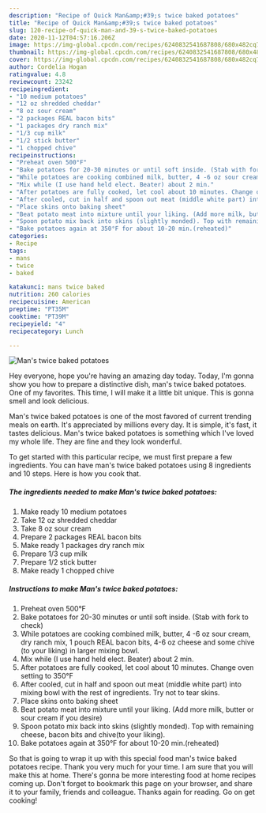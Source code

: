 ```yaml
---
description: "Recipe of Quick Man&amp;#39;s twice baked potatoes"
title: "Recipe of Quick Man&amp;#39;s twice baked potatoes"
slug: 120-recipe-of-quick-man-and-39-s-twice-baked-potatoes
date: 2020-11-12T04:57:16.206Z
image: https://img-global.cpcdn.com/recipes/6240832541687808/680x482cq70/mans-twice-baked-potatoes-recipe-main-photo.jpg
thumbnail: https://img-global.cpcdn.com/recipes/6240832541687808/680x482cq70/mans-twice-baked-potatoes-recipe-main-photo.jpg
cover: https://img-global.cpcdn.com/recipes/6240832541687808/680x482cq70/mans-twice-baked-potatoes-recipe-main-photo.jpg
author: Cordelia Hogan
ratingvalue: 4.8
reviewcount: 23242
recipeingredient:
- "10 medium potatoes"
- "12 oz shredded cheddar"
- "8 oz sour cream"
- "2 packages REAL bacon bits"
- "1 packages dry ranch mix"
- "1/3 cup milk"
- "1/2 stick butter"
- "1 chopped chive"
recipeinstructions:
- "Preheat oven 500°F"
- "Bake potatoes for 20-30 minutes or until soft inside. (Stab with fork to check)"
- "While potatoes are cooking combined milk, butter, 4 -6 oz sour cream, dry ranch mix, 1 pouch REAL bacon bits, 4-6 oz cheese and some chive (to your liking) in larger mixing bowl."
- "Mix while (I use hand held elect. Beater) about 2 min."
- "After potatoes are fully cooked, let cool about 10 minutes. Change oven setting to 350°F"
- "After cooled, cut in half and spoon out meat (middle white part) into mixing bowl with the rest of ingredients. Try not to tear skins."
- "Place skins onto baking sheet"
- "Beat potato meat into mixture until your liking. (Add more milk, butter or sour cream if you desire)"
- "Spoon potato mix back into skins (slightly monded). Top with remaining cheese, bacon bits and chive(to your liking)."
- "Bake potatoes again at 350°F for about 10-20 min.(reheated)"
categories:
- Recipe
tags:
- mans
- twice
- baked

katakunci: mans twice baked 
nutrition: 260 calories
recipecuisine: American
preptime: "PT35M"
cooktime: "PT39M"
recipeyield: "4"
recipecategory: Lunch

---
```



![Man&#39;s twice baked potatoes](https://img-global.cpcdn.com/recipes/6240832541687808/680x482cq70/mans-twice-baked-potatoes-recipe-main-photo.jpg)

Hey everyone, hope you're having an amazing day today. Today, I'm gonna show you how to prepare a distinctive dish, man&#39;s twice baked potatoes. One of my favorites. This time, I will make it a little bit unique. This is gonna smell and look delicious.

Man&#39;s twice baked potatoes is one of the most favored of current trending meals on earth. It's appreciated by millions every day. It is simple, it's fast, it tastes delicious. Man&#39;s twice baked potatoes is something which I've loved my whole life. They are fine and they look wonderful.




To get started with this particular recipe, we must first prepare a few ingredients. You can have man&#39;s twice baked potatoes using 8 ingredients and 10 steps. Here is how you cook that.

<!--inarticleads1-->

##### The ingredients needed to make Man&#39;s twice baked potatoes:

1. Make ready 10 medium potatoes
1. Take 12 oz shredded cheddar
1. Take 8 oz sour cream
1. Prepare 2 packages REAL bacon bits
1. Make ready 1 packages dry ranch mix
1. Prepare 1/3 cup milk
1. Prepare 1/2 stick butter
1. Make ready 1 chopped chive




<!--inarticleads2-->

##### Instructions to make Man&#39;s twice baked potatoes:

1. Preheat oven 500°F
1. Bake potatoes for 20-30 minutes or until soft inside. (Stab with fork to check)
1. While potatoes are cooking combined milk, butter, 4 -6 oz sour cream, dry ranch mix, 1 pouch REAL bacon bits, 4-6 oz cheese and some chive (to your liking) in larger mixing bowl.
1. Mix while (I use hand held elect. Beater) about 2 min.
1. After potatoes are fully cooked, let cool about 10 minutes. Change oven setting to 350°F
1. After cooled, cut in half and spoon out meat (middle white part) into mixing bowl with the rest of ingredients. Try not to tear skins.
1. Place skins onto baking sheet
1. Beat potato meat into mixture until your liking. (Add more milk, butter or sour cream if you desire)
1. Spoon potato mix back into skins (slightly monded). Top with remaining cheese, bacon bits and chive(to your liking).
1. Bake potatoes again at 350°F for about 10-20 min.(reheated)




So that is going to wrap it up with this special food man&#39;s twice baked potatoes recipe. Thank you very much for your time. I am sure that you will make this at home. There's gonna be more interesting food at home recipes coming up. Don't forget to bookmark this page on your browser, and share it to your family, friends and colleague. Thanks again for reading. Go on get cooking!
